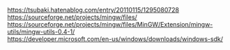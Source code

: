 https://tsubaki.hatenablog.com/entry/20110115/1295080728  
https://sourceforge.net/projects/mingw/files/  
https://sourceforge.net/projects/mingw/files/MinGW/Extension/mingw-utils/mingw-utils-0.4-1/  
https://developer.microsoft.com/en-us/windows/downloads/windows-sdk/  
